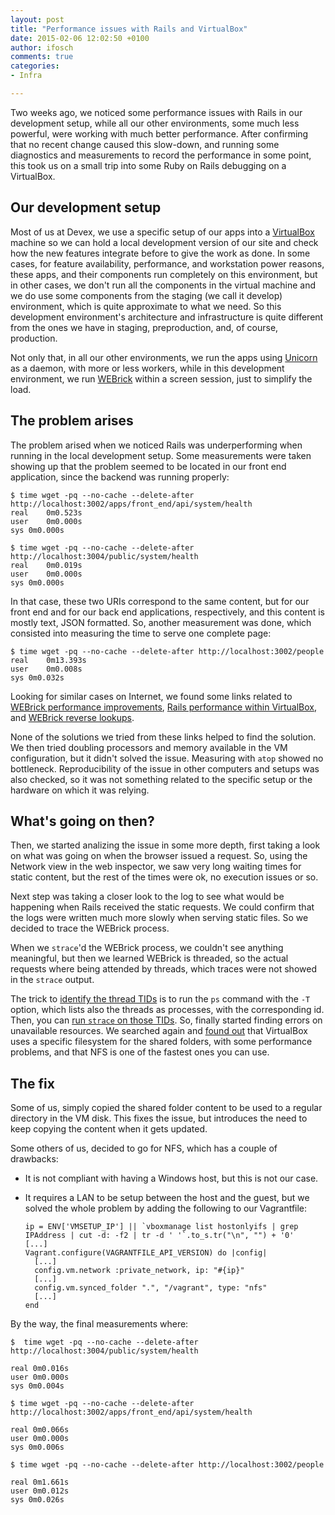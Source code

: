 ```yaml
---
layout: post
title: "Performance issues with Rails and VirtualBox"
date: 2015-02-06 12:02:50 +0100
author: ifosch
comments: true
categories: 
- Infra

---
```


Two weeks ago, we noticed some performance issues with Rails in our development setup, while all our other environments, some much less powerful, were working with much better performance.
After confirming that no recent change caused this slow-down, and running some diagnostics and measurements to record the performance in some point, this took us on a small trip into some Ruby on Rails debugging on a VirtualBox.

<!-- more -->

## Our development setup

Most of us at Devex, we use a specific setup of our apps into a [VirtualBox](https://www.virtualbox.org) machine so we can hold a local development version of our site and check how the new features integrate before to give the work as done.
In some cases, for feature availability, performance, and workstation power reasons, these apps, and their components run completely on this environment, but in other cases, we don't run all the components in the virtual machine and we do use some components from the staging (we call it develop) environment, which is quite approximate to what we need.
So this development environment's architecture and infrastructure is quite different from the ones we have in staging, preproduction, and, of course, production.

Not only that, in all our other environments, we run the apps using [Unicorn](http://unicorn.bogomips.org/) as a daemon, with more or less workers, while in this development environment, we run [WEBrick](http://www.ruby-doc.org/stdlib-1.9.3/libdoc/webrick/rdoc/WEBrick.html) within a screen session, just to simplify the load.

## The problem arises

The problem arised when we noticed Rails was underperforming when running in the local development setup. Some measurements were taken showing up that the problem seemed to be located in our front end application, since the backend was running properly:

    $ time wget -pq --no-cache --delete-after http://localhost:3002/apps/front_end/api/system/health
    real    0m0.523s
    user    0m0.000s
    sys 0m0.000s

    $ time wget -pq --no-cache --delete-after http://localhost:3004/public/system/health
    real    0m0.019s
    user    0m0.000s
    sys 0m0.000s

In that case, these two URIs correspond to the same content, but for our front end and for our back end applications, respectively, and this content is mostly text, JSON formatted.
So, another measurement was done, which consisted into measuring the time to serve one complete page:

    $ time wget -pq --no-cache --delete-after http://localhost:3002/people
    real    0m13.393s
    user    0m0.008s
    sys 0m0.032s

Looking for similar cases on Internet, we found some links related to [WEBrick performance improvements](http://stackoverflow.com/questions/1156759/webrick-is-very-slow-to-respond-how-to-speed-it-up), [Rails performance within VirtualBox](http://stackoverflow.com/questions/8670080/rails-3-1-on-ubuntu-11-10-under-virtualbox-very-slow), and [WEBrick reverse lookups](http://www.visionfactory.com.au/blog/rails_dev_with_webrick_really_slow_in_a_).

None of the solutions we tried from these links helped to find the solution.
We then tried doubling processors and memory available in the VM configuration, but it didn't solved the issue.
Measuring with `atop` showed no bottleneck.
Reproducibility of the issue in other computers and setups was also checked, so it was not something related to the specific setup or the hardware on which it was relying.

## What's going on then?

Then, we started analizing the issue in some more depth, first taking a look on what was going on when the browser issued a request.
So, using the Network view in the web inspector, we saw very long waiting times for static content, but the rest of the times were ok, no execution issues or so.

Next step was taking a closer look to the log to see what would be happening when Rails received the static requests.
We could confirm that the logs were written much more slowly when serving static files. So we decided to trace the WEBrick process.

When we `strace`'d the WEBrick process, we couldn't see anything meaningful, but then we learned WEBrick is threaded, so the actual requests where being attended by threads, which traces were not showed in the `strace` output.

The trick to [identify the thread TIDs](http://superuser.com/questions/80556/how-do-you-view-all-threads-running-on-linux) is to run the `ps` command with the `-T` option, which lists also the threads as processes, with the corresponding id.
Then, you can [run `strace` on those TIDs](http://stackoverflow.com/questions/7698209/tracing-pthreads-in-linux).
So, finally started finding errors on unavailable resources.
We searched again and [found out](http://mitchellh.com/comparing-filesystem-performance-in-virtual-machines) that VirtualBox uses a specific filesystem for the shared folders, with some performance problems, and that NFS is one of the fastest ones you can use.

## The fix

Some of us, simply copied the shared folder content to be used to a regular directory in the VM disk.
This fixes the issue, but introduces the need to keep copying the content when it gets updated.

Some others of us, decided to go for NFS, which has a couple of drawbacks:

* It is not compliant with having a Windows host, but this is not our case.
* It requires a LAN to be setup between the host and the guest, but we solved the whole problem by adding the following to our Vagrantfile:

      ip = ENV['VMSETUP_IP'] || `vboxmanage list hostonlyifs | grep IPAddress | cut -d: -f2 | tr -d ' '`.to_s.tr("\n", "") + '0'
      [...]
      Vagrant.configure(VAGRANTFILE_API_VERSION) do |config|
        [...]
        config.vm.network :private_network, ip: "#{ip}"
        [...]
        config.vm.synced_folder ".", "/vagrant", type: "nfs"
        [...]
      end

By the way, the final measurements where:

    $  time wget -pq --no-cache --delete-after http://localhost:3004/public/system/health

    real 0m0.016s
    user 0m0.000s
    sys 0m0.004s

    $ time wget -pq --no-cache --delete-after http://localhost:3002/apps/front_end/api/system/health

    real 0m0.066s
    user 0m0.000s
    sys 0m0.006s

    $ time wget -pq --no-cache --delete-after http://localhost:3002/people

    real 0m1.661s
    user 0m0.012s
    sys 0m0.026s
